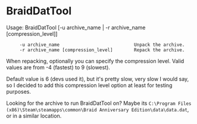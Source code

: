 # BraidDatTool

Usage: BraidDatTool [-u archive_name | -r archive_name [compression_level]]

```
	 -u archive_name                            Unpack the archive. 
	 -r archive_name [compression_level]        Repack the archive.
```

When repacking, optionally you can specify the compression level. Valid values are from -4 (fastest) to 9 (slowest).

Default value is 6 (devs used it), but it's pretty slow, very slow I would say, so I decided to add this compression level option at least for testing purposes.

Looking for the archive to run BraidDatTool on? Maybe its `C:\Program Files (x86)\Steam\steamapps\common\Braid Anniversary Edition\data\data.dat`, or in a similar location.
